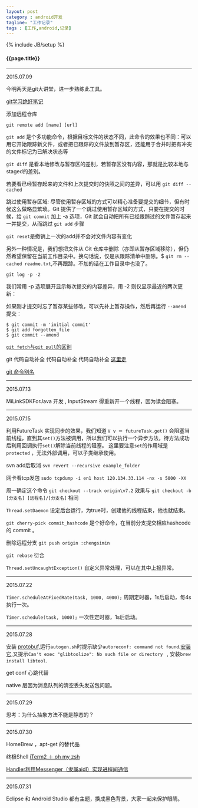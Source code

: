 ```yaml
---
layout: post
category : android开发
tagline: "工作记录"
tags : [工作,android,记录]
---
```

{% include JB/setup %}

<h4>{{page.title}}</h4>

---

2015.07.09

今明两天是git大讲堂，进一步熟练此工具。

[git学习绝好笔记](http://git-scm.com/book/zh/v1)

添加远程仓库

`git remote add [name] [url]`

`git add` 是个多功能命令，根据目标文件的状态不同，此命令的效果也不同：可以用它开始跟踪新文件，或者把已跟踪的文件放到暂存区，还能用于合并时把有冲突的文件标记为已解决状态等

`git diff` 是看本地修改与暂存区的差别，若暂存区没有内容，那就是比较本地与staged的差别。

若要看已经暂存起来的文件和上次提交时的快照之间的差异，可以用 `git diff --cached` 

跳过使用暂存区域: 尽管使用暂存区域的方式可以精心准备要提交的细节，但有时候这么做略显繁琐。Git 提供了一个跳过使用暂存区域的方式，只要在提交的时候，给 `git commit` 加上 -a 选项，Git 就会自动把所有已经跟踪过的文件暂存起来一并提交，从而跳过 `git add` 步骤

`git reset`是撤销上一次的add并不会对文件内容有变化

另外一种情况是，我们想把文件从 Git 仓库中删除（亦即从暂存区域移除），但仍然希望保留在当前工作目录中。换句话说，仅是从跟踪清单中删除。$ `git rm --cached readme.txt`,不再跟踪。不加的话在工作目录中也没了。

`git log -p -2`

我们常用 -p 选项展开显示每次提交的内容差异，用 -2 则仅显示最近的两次更新：

如果刚才提交时忘了暂存某些修改，可以先补上暂存操作，然后再运行 `--amend` 提交：

    $ git commit -m 'initial commit'
    $ git add forgotten_file
    $ git commit --amend

[`git fetch`与`git pull`的区别](http://blog.csdn.net/wfdtxz/article/details/8632811)

git 代码自动补全 代码自动补全 代码自动补全  [这里走](http://blog.sina.com.cn/s/blog_601f224a01011zt0.html)

[git 命令别名](http://git-scm.com/book/zh/v1/Git-%E5%9F%BA%E7%A1%80-%E6%8A%80%E5%B7%A7%E5%92%8C%E7%AA%8D%E9%97%A8)

----

2015.07.13

MiLinkSDKForJava 开发 , InputStream 得重新开一个线程，因为读会阻塞。

----

2015.07.15

利用FutureTask 实现同步的效果，我们知道 `V v ＝ futureTask.get()` 会阻塞当前线程，直到其`set()`方法被调用，所以我们可以执行一个异步方法，待方法成功后利用回调执行`set()`解除当前线程的阻塞。 这里要注意`set`的作用域是 `protected` ，无法外部调用，可以子类继承使用。

svn add后取消 `svn revert --recursive example_folder`

网卡看tcp发包 `sudo tcpdump -i en1 host 120.134.33.114 -nx -s 5000 -XX`

周一确定这个命令 `git checkout --track origin\v7.2` 效果与 `git checkout -b [分支名] [远程名]/[分支名]` 相同

`Thread.setDaemon` 设定后台运行，为true时，创建他的线程结束，他也就结束。

`git cherry-pick commit_hashcode` 是个好命令，在当前分支提交相应hashcode的 commit 。

删除远程分支 `git push origin :chengsimin`

`git rebase` 衍合

`Thread.setUncaughtException()` 自定义异常处理，可以在其中上报异常。

----

2015.07.22

`Timer.scheduleAtFixedRate(task, 1000, 4000);` 周期定时器，1s后启动，每4s执行一次。

`Timer.schedule(task, 1000);`  一次性定时器，1s后启动。

----

2015.07.28

安装 [protobuf](https://github.com/google/protobuf),运行`autogen.sh`时提示缺少`autoreconf: command not found`.[安装它](http://stackoverflow.com/questions/9575989/install-autoreconf-on-osx-lion),又提示`Can't exec "glibtoolize": No such file or directory ` , 安装`brew install libtool`.

get conf 心跳代替

native 层因为消息队列的清空丢失发送包问题。

----

2015.07.29

思考：为什么抽象方法不能是静态的？

----

2015.07.30

HomeBrew ，apt-get 的替代品

终极Shell [iTerm2 ＋ oh my zsh](http://blog.csdn.net/yangcs2009/article/details/45720193)

[Handler利用Messenger（隶属aidl）实现进程间通信](http://blog.csdn.net/u200814499/article/details/40893975)

-----

2015.07.31

Eclipse 和 Android Studio 都有主题，换成黑色背景，大家一起来保护眼睛。

  
